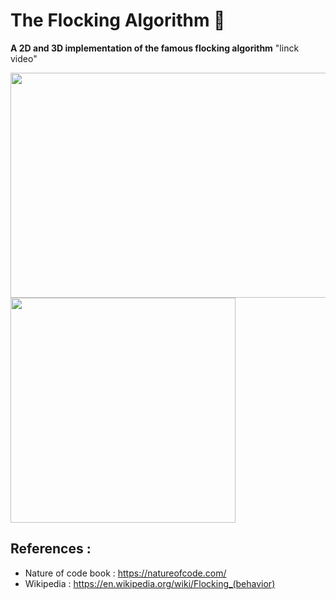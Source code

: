 
# The Flocking Algorithm 🌌

**A 2D and 3D implementation of the famous flocking algorithm** "linck video"

<img src="https://user-images.githubusercontent.com/69701088/158035601-3822fad7-995a-414a-b607-c3ca9ef46ca7.gif" width="540" height="360"/>      <img src="https://user-images.githubusercontent.com/69701088/158039369-527e17e8-2484-4923-b39c-cda5a5b66fad.gif" width="360" height="360"/>

## References :
- Nature of code book : https://natureofcode.com/
- Wikipedia : https://en.wikipedia.org/wiki/Flocking_(behavior)
